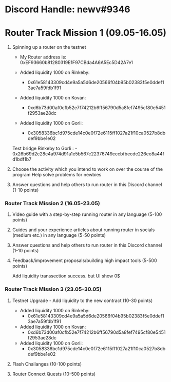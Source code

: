 # Discord Handle: newv#9346
# Router Track Mission 1 (09.05-16.05)
1) Spinning up a router on the testnet
    - My Router address is: 0xEF93660b81280319E1F97CBda4A6A5Ec5D42A7e1
         
    - Added liquidity 1000 on Rinkeby:
       -  0x61e58143309cd4e9a5a5d6de20566f04b95b02383f5e0ddef13ae7a59fdb1f91        
    - Added liquidity 1000 on Kovan: 
       - 0xd6b73d00af0cfb52e7f74212b6ff56790d5a8fef7495cf80e5451f2953ae28dc
    - Added liquidity 1000 on Gorli:
       -  0x3058336bc1d975cde14c0e0f72e6115ff1027a21f10ca0527b8dbdef9bbe1e02      

     Test bridge Rinkeby to Gorli :
        - 0x26b69d2c28c4a974d91a1e5b567c22376749cccbfbecde226ee8a44fd1bdf1b7   
    
2) Choose the activity which you intend to work on over the course of the program
       Help solve problems for newbies

3) Answer questions and help others to run router in this Discord channel (1-10 points)
  
### Router Track Mission 2 (16.05-23.05)
1) Video guide with a step-by-step running router in any language (5-100 points)
2) Guides and your experience articles about running router in socials (medium etc.) in any language (5-50 points)
3) Answer questions and help others to run router in this Discord channel (1-10 points)
4) Feedback/improvement proposals/building high impact tools (5-500 points)

    Add liquidity transsection success. but UI show 0$

### Router Track Mission 3 (23.05-30.05)
1) Testnet Upgrade - Add liquidity to the new contract (10-30 points)

    - Added liquidity 1000 on Rinkeby:
       -  0x61e58143309cd4e9a5a5d6de20566f04b95b02383f5e0ddef13ae7a59fdb1f91        
    - Added liquidity 1000 on Kovan: 
       - 0xd6b73d00af0cfb52e7f74212b6ff56790d5a8fef7495cf80e5451f2953ae28dc
    - Added liquidity 1000 on Gorli:
       -  0x3058336bc1d975cde14c0e0f72e6115ff1027a21f10ca0527b8dbdef9bbe1e02   


  
2) Flash Challanges (10-100 points)
3) Router Connext Quests (10-500 points)
